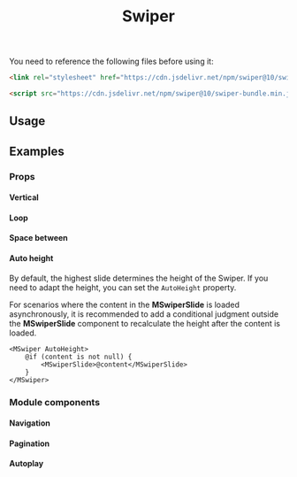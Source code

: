 ﻿---
title: Swiper
desc: "A mobile touch slider component base on [Swiper](https://github.com/nolimits4web/swiper)."
tag: "JS Proxy"
related:
  - /blazor/components/carousels
  - /blazor/components/windows
  - /blazor/components/slide-groups
---

You need to reference the following files before using it:

```html
<link rel="stylesheet" href="https://cdn.jsdelivr.net/npm/swiper@10/swiper-bundle.min.css"/>

<script src="https://cdn.jsdelivr.net/npm/swiper@10/swiper-bundle.min.js"></script>
```

## Usage

<masa-example file="Examples.mobiles.swiper.Default"></masa-example>

## Examples

### Props

#### Vertical

<masa-example file="Examples.mobiles.swiper.Vertical"></masa-example>

#### Loop

<masa-example file="Examples.mobiles.swiper.Loop"></masa-example>

#### Space between

<masa-example file="Examples.mobiles.swiper.SpaceBetween"></masa-example>

#### Auto height

By default, the highest slide determines the height of the Swiper.
If you need to adapt the height, you can set the `AutoHeight` property.

For scenarios where the content in the **MSwiperSlide** is loaded asynchronously, 
it is recommended to add a conditional judgment outside the **MSwiperSlide** component
to recalculate the height after the content is loaded.

```razor
<MSwiper AutoHeight>
    @if (content is not null) {
        <MSwiperSlide>@content</MSwiperSlide>
    } 
</MSwiper>
```

<masa-example file="Examples.mobiles.swiper.AutoHeight"></masa-example>

### Module components

#### Navigation

<masa-example file="Examples.mobiles.swiper.Navigation"></masa-example>

#### Pagination

<masa-example file="Examples.mobiles.swiper.Pagination"></masa-example>

#### Autoplay

<masa-example file="Examples.mobiles.swiper.Autoplay"></masa-example>
